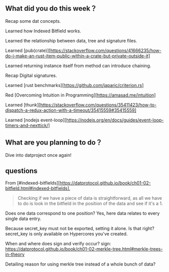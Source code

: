## What did you do this week？
Recap some dat concepts.

Learned how Indexed Bitfield works.

Learned the relationship between data, tree and signature files.

Learned [pub(crate)][https://stackoverflow.com/questions/41666235/how-do-i-make-an-rust-item-public-within-a-crate-but-private-outside-it]

Learned returning instance itself from method can introduce chaining.

Recap Digital signatures.

Learned [rust benchmarks][https://github.com/japaric/criterion.rs]

Red [Overcoming Intuition in Programming][https://amasad.me/intuition]

Learned [thunk][https://stackoverflow.com/questions/35411423/how-to-dispatch-a-redux-action-with-a-timeout/35415559#35415559]

Learned [nodejs event-loop][https://nodejs.org/en/docs/guides/event-loop-timers-and-nexttick/]

## What are you planning to do？
Dive into datproject once again!

## questions

From [#indexed-bitfields][https://datprotocol.github.io/book/ch01-02-bitfield.html#indexed-bitfields], 

> Checking if we have a piece of data is straightforward, as all we have to do is look in the 
> bitfield in the position of the data and see if it's a 1.

Does one data correspond to one position? Yes, here data relates to every single data entry.

Because secret_key must not be exported, setting it alone. Is that right? secret_key is only available on Hypercores you've created.

When and where does sign and verify occur? sign: https://datprotocol.github.io/book/ch01-02-merkle-tree.html#merkle-trees-in-theory

Detailing reason for using merkle tree instead of a whole bunch of data?

